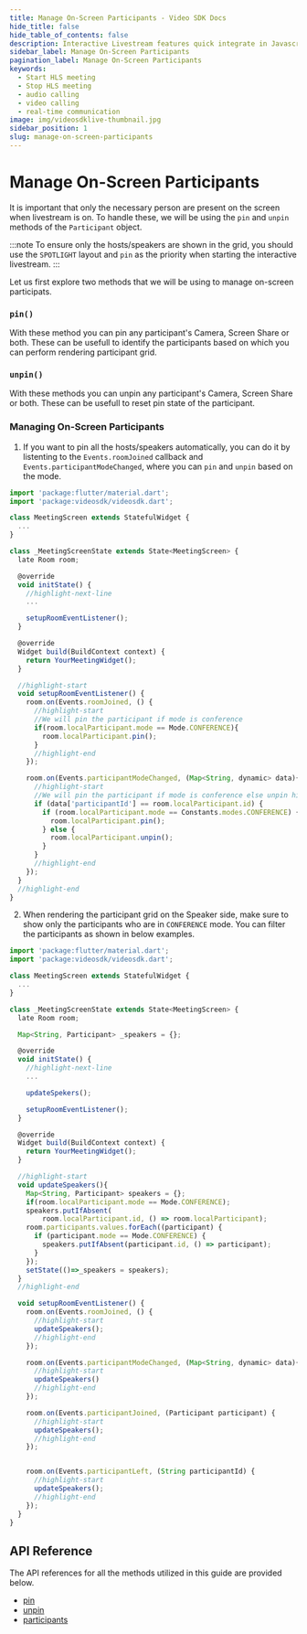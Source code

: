 ```yaml
---
title: Manage On-Screen Participants - Video SDK Docs
hide_title: false
hide_table_of_contents: false
description: Interactive Livestream features quick integrate in Javascript, React JS, Android, IOS, React Native, Flutter with Video SDK to add live video & audio conferencing to your applications.
sidebar_label: Manage On-Screen Participants
pagination_label: Manage On-Screen Participants
keywords:
  - Start HLS meeting
  - Stop HLS meeting
  - audio calling
  - video calling
  - real-time communication
image: img/videosdklive-thumbnail.jpg
sidebar_position: 1
slug: manage-on-screen-participants
---
```


# Manage On-Screen Participants

It is important that only the necessary person are present on the screen when livestream is on. To handle these, we will be using the `pin` and `unpin` methods of the `Participant` object.

:::note
To ensure only the hosts/speakers are shown in the grid, you should use the `SPOTLIGHT` layout and `pin` as the priority when starting the interactive livestream.
:::

Let us first explore two methods that we will be using to manage on-screen participats.

### `pin()`

With these method you can pin any participant's Camera, Screen Share or both. These can be usefull to identify the participants based on which you can perform rendering participant grid.

### `unpin()`

With these methods you can unpin any participant's Camera, Screen Share or both. These can be usefull to reset pin state of the participant.

### Managing On-Screen Participants

1. If you want to pin all the hosts/speakers automatically, you can do it by listenting to the `Events.roomJoined` callback and `Events.participantModeChanged`, where you can `pin` and `unpin` based on the mode.

```js
import 'package:flutter/material.dart';
import 'package:videosdk/videosdk.dart';

class MeetingScreen extends StatefulWidget {
  ...
}

class _MeetingScreenState extends State<MeetingScreen> {
  late Room room;

  @override
  void initState() {
    //highlight-next-line
    ...

    setupRoomEventListener();
  }

  @override
  Widget build(BuildContext context) {
    return YourMeetingWidget();
  }

  //highlight-start
  void setupRoomEventListener() {
    room.on(Events.roomJoined, () {
      //highlight-start
      //We will pin the participant if mode is conference
      if(room.localParticipant.mode == Mode.CONFERENCE){
        room.localParticipant.pin();
      }
      //highlight-end
    });

    room.on(Events.participantModeChanged, (Map<String, dynamic> data){
      //highlight-start
      //We will pin the participant if mode is conference else unpin him
      if (data['participantId'] == room.localParticipant.id) {
        if (room.localParticipant.mode == Constants.modes.CONFERENCE) {
          room.localParticipant.pin();
        } else {
          room.localParticipant.unpin();
        }
      }
      //highlight-end
    });
  }
  //highlight-end
}
```

2. When rendering the participant grid on the Speaker side, make sure to show only the participants who are in `CONFERENCE` mode. You can filter the participants as shown in below examples.

```js
import 'package:flutter/material.dart';
import 'package:videosdk/videosdk.dart';

class MeetingScreen extends StatefulWidget {
  ...
}

class _MeetingScreenState extends State<MeetingScreen> {
  late Room room;

  Map<String, Participant> _speakers = {};

  @override
  void initState() {
    //highlight-next-line
    ...

    updateSpekers();

    setupRoomEventListener();
  }

  @override
  Widget build(BuildContext context) {
    return YourMeetingWidget();
  }

  //highlight-start
  void updateSpeakers(){
    Map<String, Participant> speakers = {};
    if(room.localParticipant.mode == Mode.CONFERENCE);
    speakers.putIfAbsent(
        room.localParticipant.id, () => room.localParticipant);
    room.participants.values.forEach((participant) {
      if (participant.mode == Mode.CONFERENCE) {
        speakers.putIfAbsent(participant.id, () => participant);
      }
    });
    setState(()=>_speakers = speakers);
  }
  //highlight-end

  void setupRoomEventListener() {
    room.on(Events.roomJoined, () {
      //highlight-start
      updateSpeakers();
      //highlight-end
    });

    room.on(Events.participantModeChanged, (Map<String, dynamic> data){
      //highlight-start
      updateSpeakers()
      //highlight-end
    });

    room.on(Events.participantJoined, (Participant participant) {
      //highlight-start
      updateSpeakers();
      //highlight-end
    });


    room.on(Events.participantLeft, (String participantId) {
      //highlight-start
      updateSpeakers();
      //highlight-end
    });
  }
}
```

## API Reference

The API references for all the methods utilized in this guide are provided below.

- [pin](/flutter/api/sdk-reference/participant-class/methods#pin)
- [unpin](/flutter/api/sdk-reference/participant-class/methods#unpin)
- [participants](/flutter/api/sdk-reference/room-class/properties#participants)
